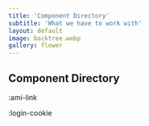 ```yaml
---
title: 'Component Directory'
subtitle: 'What we have to work with'
layout: default
image: backtree.webp
gallery: flower
---
```


## Component Directory

:ami-link

:login-cookie
